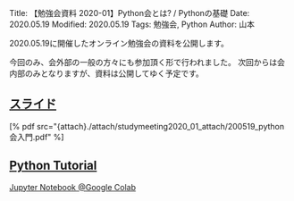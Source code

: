Title: 【勉強会資料 2020-01】Python会とは? / Pythonの基礎
Date: 2020.05.19
Modified: 2020.05.19
Tags: 勉強会, Python
Author: 山本

2020.05.19に開催したオンライン勉強会の資料を公開します。

今回のみ、会外部の一般の方々にも参加頂く形で行われました。
次回からは会内部のみとなりますが、資料は公開してゆく予定です。

## [スライド]({attach}./attach/studymeeting2020_01_attach/200519_python会入門.pdf)
[% pdf src="{attach}./attach/studymeeting2020_01_attach/200519_python会入門.pdf" %]

## [Python Tutorial]({attach}./attach/studymeeting2020_01_attach/Python_tutorial.ipynb)
[Jupyter Notebook @Google Colab](https://colab.research.google.com/github/oumpy/oumpy.github.io/blob/master/articles/blog/2020/05/attach/studymeeting2020_01_attach/Python_tutorial.ipynb)
